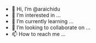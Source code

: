 - 👋 Hi, I’m @araichidu
- 👀 I’m interested in ...
- 🌱 I’m currently learning ...
- 💞️ I’m looking to collaborate on ...
- 📫 How to reach me ...

<!---
araichidu/araichidu is a ✨ special ✨ repository because its `README.md` (this file) appears on your GitHub profile.
You can click the Preview link to take a look at your changes.
--->
